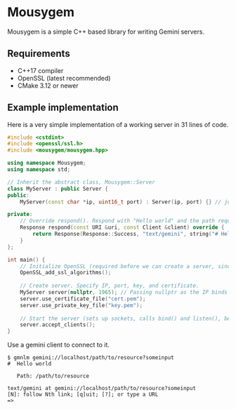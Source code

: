 # Mousygem
Mousygem is a simple C++ based library for writing Gemini servers.

## Requirements
- C++17 compiler
- OpenSSL (latest recommended)
- CMake 3.12 or newer

## Example implementation
Here is a very simple implementation of a working server in 31 lines of code.

```cpp
#include <cstdint>
#include <openssl/ssl.h>
#include <mousygem/mousygem.hpp>

using namespace Mousygem;
using namespace std;

// Inherit the abstract class, Mousygem::Server
class MyServer : public Server {
public:
    MyServer(const char *ip, uint16_t port) : Server(ip, port) {} // just pass the ip/port

private:
    // Override respond(). Respond with "Hello world" and the path requested by the client.
    Response respond(const URI &uri, const Client &client) override {
        return Response(Response::Success, "text/gemini", string("# Hello world\r\n\r\nPath: ") + uri.path());
    }
};

int main() {
    // Initialize OpenSSL (required before we can create a server, since gemini mandates TLS)
    OpenSSL_add_ssl_algorithms();
    
    // Create server. Specify IP, port, key, and certificate.
    MyServer server(nullptr, 1965); // Passing nullptr as the IP binds to all addresses.
    server.use_certificate_file("cert.pem");
    server.use_private_key_file("key.pem");
    
    // Start the server (sets up sockets, calls bind() and listen(), begins accepting clients)
    server.accept_clients();
}
```

Use a gemini client to connect to it.

```
$ gmnlm gemini://localhost/path/to/resource?someinput
#  Hello world
   
   Path: /path/to/resource

text/gemini at gemini://localhost/path/to/resource?someinput
[N]: follow Nth link; [q]uit; [?]; or type a URL
=>
```
